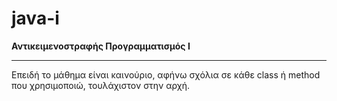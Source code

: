 # java-i
**Αντικειμενοστραφής Προγραμματισμός Ι**
***
Επειδή το μάθημα είναι καινούριο, αφήνω σχόλια σε κάθε class ή method που χρησιμοποιώ, τουλάχιστον στην αρχή.
